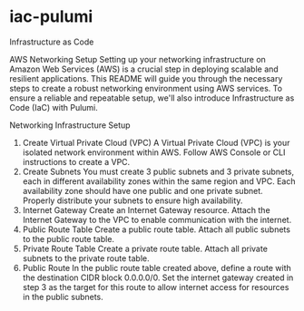 # iac-pulumi
Infrastructure as Code

AWS Networking Setup
Setting up your networking infrastructure on Amazon Web Services (AWS) is a crucial step in deploying scalable and resilient applications. This README will guide you through the necessary steps to create a robust networking environment using AWS services. To ensure a reliable and repeatable setup, we'll also introduce Infrastructure as Code (IaC) with Pulumi.

Networking Infrastructure Setup
1. Create Virtual Private Cloud (VPC)
A Virtual Private Cloud (VPC) is your isolated network environment within AWS.
Follow AWS Console or CLI instructions to create a VPC.
2. Create Subnets
You must create 3 public subnets and 3 private subnets, each in different availability zones within the same region and VPC.
Each availability zone should have one public and one private subnet.
Properly distribute your subnets to ensure high availability.
3. Internet Gateway
Create an Internet Gateway resource.
Attach the Internet Gateway to the VPC to enable communication with the internet.
4. Public Route Table
Create a public route table.
Attach all public subnets to the public route table.
5. Private Route Table
Create a private route table.
Attach all private subnets to the private route table.
6. Public Route
In the public route table created above, define a route with the destination CIDR block 0.0.0.0/0.
Set the internet gateway created in step 3 as the target for this route to allow internet access for resources in the public subnets.
